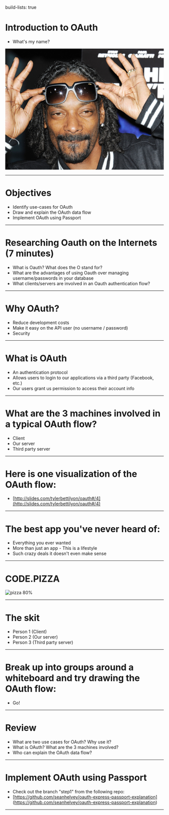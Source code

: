 build-lists: true

# Introduction to OAuth
* What's my name?


![snoop 80%](img/snoop.jpg "What's my name?")

---

# Objectives
* Identify use-cases for OAuth
* Draw and explain the OAuth data flow
* Implement OAuth using Passport

----

# Researching Oauth on the Internets (7 minutes)
- What is Oauth?  What does the O stand for?
- What are the advantages of using Oauth over managing username/passwords in your database
- What clients/servers are involved in an Oauth authentication flow?

---

# Why OAuth?
* Reduce development costs
* Make it easy on the API user (no username / password)
* Security

---

# What is OAuth
* An authentication protocol
* Allows users to login to our applications via a third party (Facebook, etc.)
* Our users grant us permission to access their account info

---

# What are the 3 machines involved in a typical OAuth flow?
* Client
* Our server
* Third party server

---

# Here is one visualization of the OAuth flow:
* [http://slides.com/tylerbettilyon/oauth#/4](http://slides.com/tylerbettilyon/oauth#/4)

---

# The best app you've never heard of:

* Everything you ever wanted
* More than just an app - This is a lifestyle
* Such crazy deals it doesn't even make sense

---

# CODE.PIZZA
![pizza 80%](https://i.chzbgr.com/full/8557342464/h3F7A8A28/ "Code + Pizza")

---

# The skit
* Person 1 (Client)
* Person 2 (Our server)
* Person 3 (Third party server)

---

# Break up into groups around a whiteboard and try drawing the OAuth flow:
* Go!

---

# Review
* What are two use cases for OAuth? Why use it?
* What is OAuth? What are the 3 machines involved?
* Who can explain the OAuth data flow?

---

# Implement OAuth using Passport
* Check out the branch "step1" from the following repo:
* [https://github.com/seanhelvey/oauth-express-passport-explanation] (https://github.com/seanhelvey/oauth-express-passport-explanation)

---
